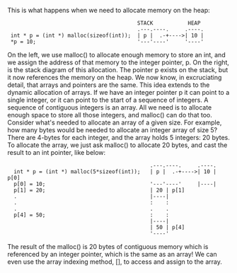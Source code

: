 This is what happens when we need to allocate memory on the heap:

                                             STACK           HEAP
                                             .---.----.     .----.
     int * p = (int *) malloc(sizeof(int));  | p |  .-+---->| 10 |
     *p = 10;                                '---'----'     '----'

On the left, we use malloc() to allocate enough memory to store an int, and we assign the address of that memory to the integer pointer, p.
On the right, is the stack diagram of this allocation.
The pointer p exists on the stack, but it now references the memory on the heap.
We now know, in excruciating detail, that arrays and pointers are the same.
This idea extends to the dynamic allocation of arrays.
If we have an integer pointer p it can point to a single integer, or it can point to the start of a sequence of integers.
A sequence of contiguous integers is an array.
All we need is to allocate enough space to store all those integers, and malloc() can do that too.
Consider what's needed to allocate an array of a given size.
For example, how many bytes would be needed to allocate an integer array of size 5?
There are 4-bytes for each integer, and the array holds 5 integers: 20 bytes.
To allocate the array, we just ask malloc() to allocate 20 bytes, and cast the result to an int pointer, like below:

                                                 .---.----.     .----.
      int * p = (int *) malloc(5*sizeof(int));   | p |  .-+---->| 10 | p[0]
      p[0] = 10;                                 '---'----'     |----|
      p[1] = 20;                                 | 20 | p[1]
      .                                          |----|
      .                                          :    :
      .                                          .    .
      p[4] = 50;                                 :    :
                                                 |----|
                                                 | 50 | p[4]
                                                 '----'
The result of the malloc() is 20 bytes of contiguous memory which is referenced by an integer pointer, which is the same as an array!
We can even use the array indexing method, [], to access and assign to the array.

